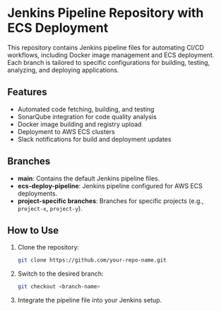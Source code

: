 # Jenkins Pipeline Repository with ECS Deployment

This repository contains Jenkins pipeline files for automating CI/CD workflows, including Docker image management and ECS deployment. Each branch is tailored to specific configurations for building, testing, analyzing, and deploying applications.

## Features
- Automated code fetching, building, and testing
- SonarQube integration for code quality analysis
- Docker image building and registry upload
- Deployment to AWS ECS clusters
- Slack notifications for build and deployment updates

## Branches
- **main**: Contains the default Jenkins pipeline files.
- **ecs-deploy-pipeline**: Jenkins pipeline configured for AWS ECS deployments.
- **project-specific branches**: Branches for specific projects (e.g., `project-x`, `project-y`).

## How to Use
1. Clone the repository:
   ```bash
   git clone https://github.com/your-repo-name.git
   ```
2. Switch to the desired branch:
   ```bash
   git checkout <branch-name>
   ```
3. Integrate the pipeline file into your Jenkins setup.